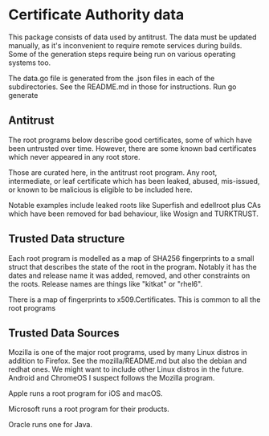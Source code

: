 # Certificate Authority data

This package consists of data used by antitrust.  The data must be updated
manually, as it's inconvenient to require remote services during builds. Some
of the generation steps require being run on various operating systems too.

The data.go file is generated from the .json files in each of the
subdirectories.  See the README.md in those for instructions.
Run go generate 

## Antitrust

The root programs below describe good certificates, some of which have been
untrusted over time.  However, there are some known bad certificates which
never appeared in any root store.

Those are curated here, in the antitrust root program.  Any root, intermediate,
or leaf certificate which has been leaked, abused, mis-issued, or known to be
malicious is eligible to be included here.

Notable examples include leaked roots like Superfish and edellroot plus CAs
which have been removed for bad behaviour, like Wosign and TURKTRUST.

## Trusted Data structure

Each root program is modelled as a map of SHA256 fingerprints to a small struct
that describes the state of the root in the program.  Notably it has the dates
and release name it was added, removed, and other constraints on the roots.
Release names are things like "kitkat" or "rhel6".

There is a map of fingerprints to x509.Certificates.  This is common to all the
root programs 

## Trusted Data Sources

Mozilla is one of the major root programs, used by many Linux distros
in addition to Firefox.  See the mozilla/README.md but also the debian and
redhat ones.  We might want to include other Linux distros in the future.
Android and ChromeOS I suspect follows the Mozilla program.

Apple runs a root program for iOS and macOS.

Microsoft runs a root program for their products.

Oracle runs one for Java.
